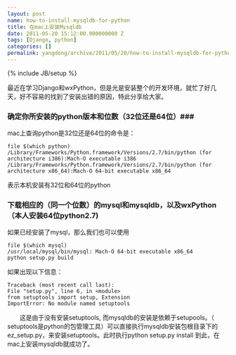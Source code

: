 ```yaml
---
layout: post
name: how-to-install-mysqldb-for-python
title: 在mac上安装Mysqldb
date: 2011-05-20 15:12:00.000000000 Z
tags: [Django, python]
categories: []
permalink: yangdong/archive/2011/05/20/how-to-install-mysqldb-for-python.html
---
```

{% include JB/setup %}

最近在学习Django和wxPython，但是光是安装整个的开发环境，就忙了好几天，好不容易的找到了安装出错的原因，特此分享给大家。

### 确定你所安装的python版本和位数（32位还是64位）### 
mac上查询python是32位还是64位的命令是：
    
    file $(which python)
    /Library/Frameworks/Python.framework/Versions/2.7/bin/python (for architecture i386):Mach-O executable i386 /Library/Frameworks/Python.framework/Versions/2.7/bin/python (for architecture x86_64):Mach-O 64-bit executable x86_64

表示本机安装有32位和64位的python

### 下载相应的（同一个位数）的mysql和mysqldb，以及wxPython（本人安装64位python2.7) ###
如果已经安装了mysql，那么我们也可以使用

    file $(which mysql)
    /usr/local/mysql/bin/mysql: Mach-O 64-bit executable x86_64
    python setup.py build

如果出现以下信息：


    Traceback (most recent call last):
    File "setup.py", line 6, in <module>
    from setuptools import setup, Extension
    ImportError: No module named setuptools

　　这是由于没有安装setuptools, 而mysqldb的安装是依赖于setupools。（
setuptools是python的包管理工具）可以直接执行mysqldb安装包根目录下的ez_setup.py，来安装setuptools。此时执行python setup.py install 到此，在mac上安装mysqldb就成功了。
